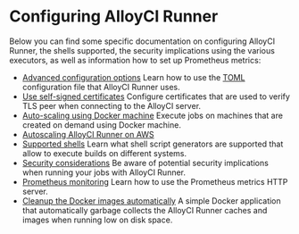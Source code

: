 # Configuring AlloyCI Runner

Below you can find some specific documentation on configuring AlloyCI Runner, the
shells supported, the security implications using the various executors, as
well as information how to set up Prometheus metrics:

- [Advanced configuration options](advanced-configuration.md) Learn how to use the [TOML][] configuration file that AlloyCI Runner uses.
- [Use self-signed certificates](tls-self-signed.md) Configure certificates that are used to verify TLS peer when connecting to the AlloyCI server.
- [Auto-scaling using Docker machine](autoscale.md) Execute jobs on machines that are created on demand using Docker machine.
- [Autoscaling AlloyCI Runner on AWS](runner_autoscale_aws/index.md)
- [Supported shells](../shells/README.md) Learn what shell script generators are supported that allow to execute builds on different systems.
- [Security considerations](../security/README.md) Be aware of potential security implications when running your jobs with AlloyCI Runner.
- [Prometheus monitoring](../monitoring/README.md) Learn how to use the Prometheus metrics HTTP server.
- [Cleanup the Docker images automatically](https://gitlab.com/gitlab-org/gitlab-runner-docker-cleanup) A simple Docker application that automatically garbage collects the AlloyCI Runner caches and images when running low on disk space.

[TOML]: https://github.com/toml-lang/toml
